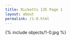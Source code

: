 ```yaml
---
title: Ricketts 135 Page 1
layout: about
permalink: /1-0.html
---
```

{% include objects/1-0.jpg %}
